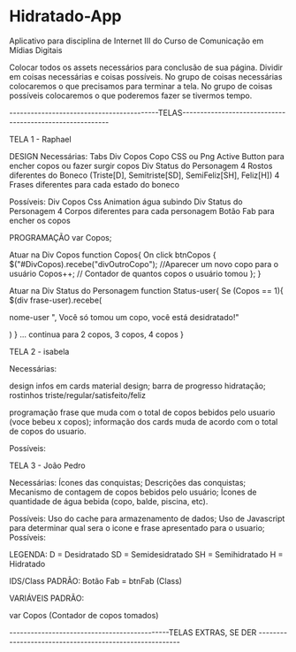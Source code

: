 # Hidratado-App
Aplicativo para disciplina de Internet III do Curso de Comunicação em Mídias Digitais

Colocar todos os assets necessários para conclusão de sua página.
Dividir em coisas necessárias e coisas possíveis. 
No grupo de coisas necessárias colocaremos o que precisamos para terminar a tela.
No grupo de coisas possíveis colocaremos o que poderemos fazer se tivermos tempo.


------------------------------------------TELAS---------------------------------------------------------

TELA 1 - Raphael

DESIGN
Necessárias:
Tabs
  Div Copos
    Copo CSS ou Png
    Active Button para encher copos ou fazer surgir copos 
  Div Status do Personagem
    4 Rostos diferentes do Boneco (Triste[D], Semitriste[SD], SemiFeliz[SH], Feliz[H])
    4 Frases diferentes para cada estado do boneco

Possíveis:
Div Copos
  Css Animation água subindo
Div Status do Personagem
  4 Corpos diferentes para cada personagem
Botão Fab para encher os copos

PROGRAMAÇÃO
var Copos;

Atuar na Div Copos
function Copos{
  On click btnCopos {
      $("#DivCopos).recebe("divOutroCopo"); //Aparecer um novo copo para o usuário
      Copos++; // Contador de quantos copos o usuário tomou
  };
}

Atuar na Div Status do Personagem
function Status-user{
  Se (Copos == 1){
      $(div frase-user).recebe(<p>nome-user ", Você só tomou um copo, você está desidratado!"  </p>)
  }
  ... continua para 2 copos, 3 copos, 4 copos
}
  
  

TELA 2 - isabela

Necessárias:

design
infos em cards material design;
barra de progresso hidratação;
rostinhos triste/regular/satisfeito/feliz

programação
frase que muda com o total de copos bebidos pelo usuario (voce bebeu x copos);
informação dos cards muda de acordo com o total de copos do usuario.

Possíveis:



TELA 3 - João Pedro

Necessárias:
Ícones das conquistas;
Descrições das conquistas;
Mecanismo de contagem de copos bebidos pelo usuário;
Ícones de quantidade de água bebida (copo, balde, piscina, etc).

Possíveis:
Uso do cache para armazenamento de dados;
Uso de Javascript para determinar qual sera o icone e frase apresentado para o usuario;
Possíveis:



LEGENDA:
D = Desidratado
SD = Semidesidratado
SH = Semihidratado
H = Hidratado

IDS/Class PADRÃO:
Botão Fab = btnFab (Class)

VARIÁVEIS PADRÃO:

var Copos (Contador de copos tomados)

---------------------------------------------TELAS EXTRAS, SE DER --------------------------------------------------------
